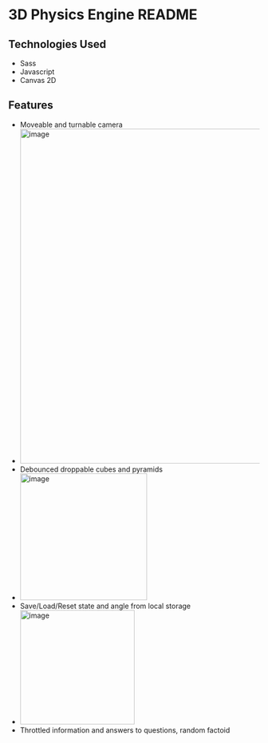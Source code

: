 # 3D Physics Engine README

## Technologies Used 

* Sass
* Javascript
* Canvas 2D

## Features

* Moveable and turnable camera
* <img width="671" alt="image" src="https://github.com/RohanM2000/3d-physics-engine/assets/15352286/bacfd1fd-320c-4285-b61c-702fb3d37ae8">
* Debounced droppable cubes and pyramids
* <img width="254" alt="image" src="https://github.com/RohanM2000/3d-physics-engine/assets/15352286/348138d7-fe0e-4ada-a738-81686071a979">
* Save/Load/Reset state and angle from local storage
* <img width="229" alt="image" src="https://github.com/RohanM2000/3d-physics-engine/assets/15352286/b18830fe-f662-4e57-8df1-e0ad31d5d26f">
* Throttled information and answers to questions, random factoid
